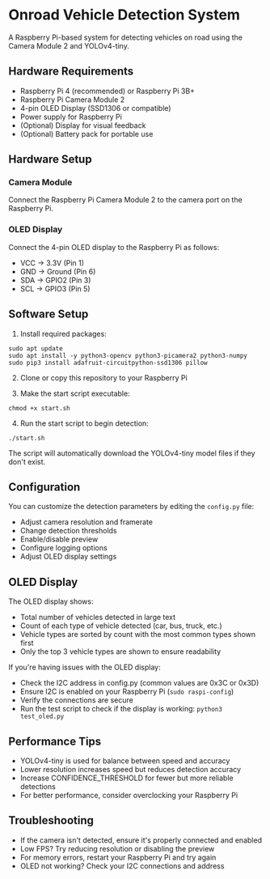 # Onroad Vehicle Detection System

A Raspberry Pi-based system for detecting vehicles on road using the Camera Module 2 and YOLOv4-tiny.

## Hardware Requirements

- Raspberry Pi 4 (recommended) or Raspberry Pi 3B+
- Raspberry Pi Camera Module 2
- 4-pin OLED Display (SSD1306 or compatible)
- Power supply for Raspberry Pi
- (Optional) Display for visual feedback
- (Optional) Battery pack for portable use

## Hardware Setup

### Camera Module
Connect the Raspberry Pi Camera Module 2 to the camera port on the Raspberry Pi.

### OLED Display
Connect the 4-pin OLED display to the Raspberry Pi as follows:
- VCC → 3.3V (Pin 1)
- GND → Ground (Pin 6)
- SDA → GPIO2 (Pin 3)
- SCL → GPIO3 (Pin 5)

## Software Setup

1. Install required packages:
```
sudo apt update
sudo apt install -y python3-opencv python3-picamera2 python3-numpy
sudo pip3 install adafruit-circuitpython-ssd1306 pillow
```

2. Clone or copy this repository to your Raspberry Pi

3. Make the start script executable:
```
chmod +x start.sh
```

4. Run the start script to begin detection:
```
./start.sh
```

The script will automatically download the YOLOv4-tiny model files if they don't exist.

## Configuration

You can customize the detection parameters by editing the `config.py` file:

- Adjust camera resolution and framerate
- Change detection thresholds
- Enable/disable preview
- Configure logging options
- Adjust OLED display settings

## OLED Display

The OLED display shows:
- Total number of vehicles detected in large text
- Count of each type of vehicle detected (car, bus, truck, etc.)
- Vehicle types are sorted by count with the most common types shown first
- Only the top 3 vehicle types are shown to ensure readability

If you're having issues with the OLED display:
- Check the I2C address in config.py (common values are 0x3C or 0x3D)
- Ensure I2C is enabled on your Raspberry Pi (`sudo raspi-config`)
- Verify the connections are secure
- Run the test script to check if the display is working: `python3 test_oled.py`

## Performance Tips

- YOLOv4-tiny is used for balance between speed and accuracy
- Lower resolution increases speed but reduces detection accuracy
- Increase CONFIDENCE_THRESHOLD for fewer but more reliable detections
- For better performance, consider overclocking your Raspberry Pi

## Troubleshooting

- If the camera isn't detected, ensure it's properly connected and enabled
- Low FPS? Try reducing resolution or disabling the preview
- For memory errors, restart your Raspberry Pi and try again
- OLED not working? Check your I2C connections and address
